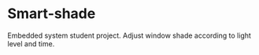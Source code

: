 # Smart-shade
Embedded system student project. Adjust window shade according to light level and time.

